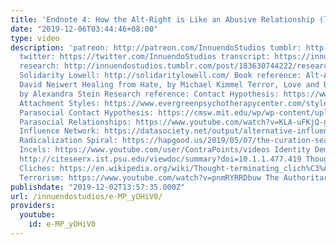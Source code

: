 ```yaml
---
title: 'Endnote 4: How the Alt-Right is Like an Abusive Relationship (live)'
date: "2019-12-06T03:44:46+08:00"
type: video
description: 'patreon: http://patreon.com/InnuendoStudios tumblr: http://innuendostudios.tumblr.com
  twitter: https://twitter.com/InnuendoStudios transcript: https://innuendostudios.tumblr.com/post/189431737492/the-newest-installment-of-the-alt-right-playbook
  research: http://innuendostudios.tumblr.com/post/183630744222/research-masterpost
  Solidarity Lowell: http://solidaritylowell.com/ Book reference: Alt-America, by
  David Neiwert Healing from Hate, by Michael Kimmel Terror, Love and Brainwashing,
  by Alexandra Stein Research reference: Contact Hypothesis: https://www.facinghistory.org/sounds-change/gordon-allports-contact-hypothesis
  Attachment Styles: https://www.evergreenpsychotherapycenter.com/styles-adult-attachment/
  Parasocial Contact Hypothesis: https://cmsw.mit.edu/wp/wp-content/uploads/2014/05/The-Parasocial-Contact-Hypothesis.pdf
  Parasocial Relationships: https://www.youtube.com/watch?v=KLA-uFKjQ-g Alternative
  Influence Network: https://datasociety.net/output/alternative-influence/ The Curation/Search
  Radicalization Spiral: https://hapgood.us/2019/05/07/the-curation-search-radicalization-spiral/
  Incels: https://www.youtube.com/user/ContraPoints/videos Identity Demarginalization:
  http://citeseerx.ist.psu.edu/viewdoc/summary?doi=10.1.1.477.419 Thought-terminating
  Cliches: https://en.wikipedia.org/wiki/Thought-terminating_clich%C3%A9 Stochastic
  Terrorism: https://www.youtube.com/watch?v=pnmRYRRDbuw The Authoritarians: https://theauthoritarians.org/Downloads/TheAuthoritarians.pdf'
publishdate: "2019-12-02T13:57:35.000Z"
url: /innuendostudios/e-MP_yOHiV0/
providers:
  youtube:
    id: e-MP_yOHiV0
---
```

